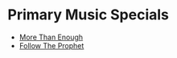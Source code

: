 # Primary Music Specials
- [More Than Enough](songs/more_than_enough.html)
- [Follow The Prophet](songs/follow_the_prophet.html)
